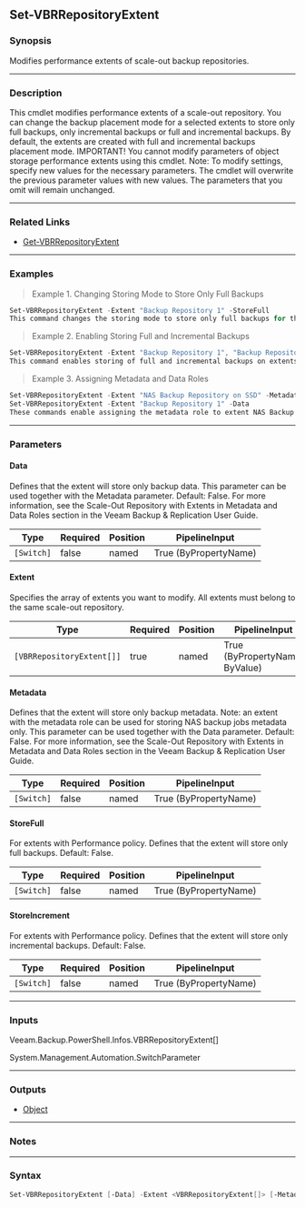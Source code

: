Set-VBRRepositoryExtent
-----------------------

### Synopsis
Modifies performance extents of scale-out backup repositories.

---

### Description

This cmdlet modifies performance extents of a scale-out repository. You can change the backup placement mode for a selected extents to store only full backups, only incremental backups or full and incremental backups. By default, the extents are created with full and incremental backups placement mode.
IMPORTANT! You cannot modify parameters of object storage performance extents using this cmdlet.
Note: To modify settings, specify new values for the necessary parameters. The cmdlet will overwrite the previous parameter values with new values. The parameters that you omit will remain unchanged.

---

### Related Links
* [Get-VBRRepositoryExtent](Get-VBRRepositoryExtent)

---

### Examples
> Example 1. Changing Storing Mode to Store Only Full Backups

```PowerShell
Set-VBRRepositoryExtent -Extent "Backup Repository 1" -StoreFull
This command changes the storing mode to store only full backups for the extent named Backup Repository 1.
```
> Example 2. Enabling Storing Full and Incremental Backups

```PowerShell
Set-VBRRepositoryExtent -Extent "Backup Repository 1", "Backup Repository 4" -StoreFull -StoreIncrement
This command enables storing of full and incremental backups on extents Backup Repository 1 and Backup Repository 4.
```
> Example 3. Assigning Metadata and Data Roles

```PowerShell
Set-VBRRepositoryExtent -Extent "NAS Backup Repository on SSD" -Metadata
Set-VBRRepositoryExtent -Extent "Backup Repository 1" -Data
These commands enable assigning the metadata role to extent NAS Backup Repository on SSD and data role to extent Backup Repository 1.
```

---

### Parameters
#### **Data**
Defines that the extent will store only backup data.
This parameter can be used together with the Metadata parameter.
Default: False.
For more information, see the Scale-Out Repository with Extents in Metadata and Data Roles section in the Veeam Backup & Replication User Guide.

|Type      |Required|Position|PipelineInput        |
|----------|--------|--------|---------------------|
|`[Switch]`|false   |named   |True (ByPropertyName)|

#### **Extent**
Specifies the array of extents you want to modify.
All extents must belong to the same scale-out repository.

|Type                     |Required|Position|PipelineInput                 |
|-------------------------|--------|--------|------------------------------|
|`[VBRRepositoryExtent[]]`|true    |named   |True (ByPropertyName, ByValue)|

#### **Metadata**
Defines that the extent will store only backup metadata.
Note: an extent with the metadata role can be used for storing NAS backup jobs metadata only.
This parameter can be used together with the Data parameter.
Default: False.
For more information, see the Scale-Out Repository with Extents in Metadata and Data Roles section in the Veeam Backup & Replication User Guide.

|Type      |Required|Position|PipelineInput        |
|----------|--------|--------|---------------------|
|`[Switch]`|false   |named   |True (ByPropertyName)|

#### **StoreFull**
For extents with Performance policy.
Defines that the extent will store only full backups.
Default: False.

|Type      |Required|Position|PipelineInput        |
|----------|--------|--------|---------------------|
|`[Switch]`|false   |named   |True (ByPropertyName)|

#### **StoreIncrement**
For extents with Performance policy.
Defines that the extent will store only incremental backups.
Default: False.

|Type      |Required|Position|PipelineInput        |
|----------|--------|--------|---------------------|
|`[Switch]`|false   |named   |True (ByPropertyName)|

---

### Inputs
Veeam.Backup.PowerShell.Infos.VBRRepositoryExtent[]

System.Management.Automation.SwitchParameter

---

### Outputs
* [Object](https://learn.microsoft.com/en-us/dotnet/api/System.Object)

---

### Notes

---

### Syntax
```PowerShell
Set-VBRRepositoryExtent [-Data] -Extent <VBRRepositoryExtent[]> [-Metadata] [-StoreFull] [-StoreIncrement] [<CommonParameters>]
```
